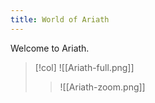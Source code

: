 ```yaml
---
title: World of Ariath
---
```

Welcome to Ariath.

> [!col] 
> ![[Ariath-full.png]]
> 
>>![[Ariath-zoom.png]]
>> 
